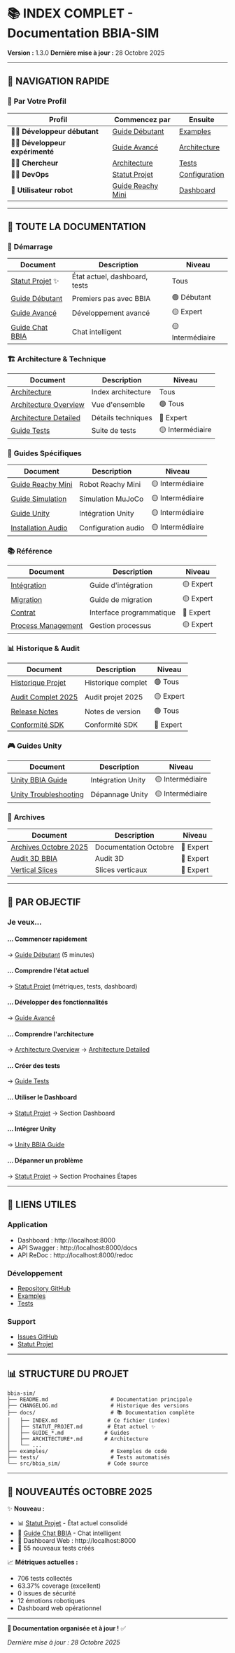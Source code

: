# 📚 INDEX COMPLET - Documentation BBIA-SIM

**Version :** 1.3.0
**Dernière mise à jour :** 28 Octobre 2025

---

## 🚀 **NAVIGATION RAPIDE**

### 🎯 **Par Votre Profil**

| Profil | Commencez par | Ensuite |
|--------|--------------|---------|
| 👨‍💻 **Développeur débutant** | [Guide Débutant](GUIDE_DEBUTANT.md) | [Examples](../examples/) |
| 👨‍💻 **Développeur expérimenté** | [Guide Avancé](GUIDE_AVANCE.md) | [Architecture](ARCHITECTURE.md) |
| 🧑‍🔬 **Chercheur** | [Architecture](ARCHITECTURE.md) | [Tests](TESTING_GUIDE.md) |
| 👨‍🔧 **DevOps** | [Statut Projet](STATUT_PROJET.md) | [Configuration](COMMUNITY_CONFIG.md) |
| 🤖 **Utilisateur robot** | [Guide Reachy Mini](guides/REACHY_MINI_WIRELESS_COMPLETE_GUIDE.md) | [Dashboard](STATUT_PROJET.md) |

---

## 📖 **TOUTE LA DOCUMENTATION**

### 🎯 **Démarrage**

| Document | Description | Niveau |
|---------|-------------|--------|
| [Statut Projet](STATUT_PROJET.md) ✨ | État actuel, dashboard, tests | Tous |
| [Guide Débutant](GUIDE_DEBUTANT.md) | Premiers pas avec BBIA | 🟢 Débutant |
| [Guide Avancé](GUIDE_AVANCE.md) | Développement avancé | 🟡 Expert |
| [Guide Chat BBIA](GUIDE_CHAT_BBIA.md) | Chat intelligent | 🟡 Intermédiaire |

### 🏗️ **Architecture & Technique**

| Document | Description | Niveau |
|---------|-------------|--------|
| [Architecture](ARCHITECTURE.md) | Index architecture | Tous |
| [Architecture Overview](ARCHITECTURE_OVERVIEW.md) | Vue d'ensemble | 🟢 Tous |
| [Architecture Detailed](ARCHITECTURE_DETAILED.md) | Détails techniques | 🔴 Expert |
| [Guide Tests](TESTING_GUIDE.md) | Suite de tests | 🟡 Intermédiaire |

### 🔧 **Guides Spécifiques**

| Document | Description | Niveau |
|---------|-------------|--------|
| [Guide Reachy Mini](guides/REACHY_MINI_WIRELESS_COMPLETE_GUIDE.md) | Robot Reachy Mini | 🟡 Intermédiaire |
| [Guide Simulation](simulations/MUJOCO_SIMULATION_GUIDE.md) | Simulation MuJoCo | 🟡 Intermédiaire |
| [Guide Unity](unity/UNITY_BBIA_GUIDE.md) | Intégration Unity | 🟡 Intermédiaire |
| [Installation Audio](installation/AUDIO_SETUP.md) | Configuration audio | 🟡 Intermédiaire |

### 📚 **Référence**

| Document | Description | Niveau |
|---------|-------------|--------|
| [Intégration](INTEGRATION_GUIDE.md) | Guide d'intégration | 🟡 Expert |
| [Migration](MIGRATION_GUIDE.md) | Guide de migration | 🟡 Expert |
| [Contrat](CONTRACT.md) | Interface programmatique | 🔴 Expert |
| [Process Management](PROCESS_MANAGEMENT.md) | Gestion processus | 🟡 Expert |

### 📊 **Historique & Audit**

| Document | Description | Niveau |
|---------|-------------|--------|
| [Historique Projet](PROJECT_HISTORY.md) | Historique complet | 🟢 Tous |
| [Audit Complet 2025](AUDIT_COMPLET_PROJET_2025.md) | Audit projet 2025 | 🟡 Expert |
| [Release Notes](RELEASE_NOTES.md) | Notes de version | 🟢 Tous |
| [Conformité SDK](CONFORMITE_SDK_RESUME.md) | Conformité SDK | 🔴 Expert |

### 🎮 **Guides Unity**

| Document | Description | Niveau |
|---------|-------------|--------|
| [Unity BBIA Guide](unity/UNITY_BBIA_GUIDE.md) | Intégration Unity | 🟡 Intermédiaire |
| [Unity Troubleshooting](unity/UNITY_TROUBLESHOOTING.md) | Dépannage Unity | 🟡 Intermédiaire |

### 📁 **Archives**

| Document | Description | Niveau |
|---------|-------------|--------|
| [Archives Octobre 2025](archives/2025-10/) | Documentation Octobre | 🔴 Expert |
| [Audit 3D BBIA](audit/AUDIT_3D_BBIA_COMPLET.md) | Audit 3D | 🔴 Expert |
| [Vertical Slices](audit/VERTICAL_SLICES_ACCOMPLIS.md) | Slices verticaux | 🔴 Expert |

---

## 🎯 **PAR OBJECTIF**

### **Je veux...**

#### **... Commencer rapidement**
→ [Guide Débutant](GUIDE_DEBUTANT.md) (5 minutes)

#### **... Comprendre l'état actuel**
→ [Statut Projet](STATUT_PROJET.md) (métriques, tests, dashboard)

#### **... Développer des fonctionnalités**
→ [Guide Avancé](GUIDE_AVANCE.md)

#### **... Comprendre l'architecture**
→ [Architecture Overview](ARCHITECTURE_OVERVIEW.md) → [Architecture Detailed](ARCHITECTURE_DETAILED.md)

#### **... Créer des tests**
→ [Guide Tests](TESTING_GUIDE.md)

#### **... Utiliser le Dashboard**
→ [Statut Projet](STATUT_PROJET.md) → Section Dashboard

#### **... Intégrer Unity**
→ [Unity BBIA Guide](unity/UNITY_BBIA_GUIDE.md)

#### **... Dépanner un problème**
→ [Statut Projet](STATUT_PROJET.md) → Section Prochaines Étapes

---

## 🔗 **LIENS UTILES**

### **Application**
- Dashboard : http://localhost:8000
- API Swagger : http://localhost:8000/docs
- API ReDoc : http://localhost:8000/redoc

### **Développement**
- [Repository GitHub](https://github.com/arkalia-luna-system/bbia-sim)
- [Examples](../examples/)
- [Tests](../tests/)

### **Support**
- [Issues GitHub](https://github.com/arkalia-luna-system/bbia-sim/issues)
- [Statut Projet](STATUT_PROJET.md)

---

## 📊 **STRUCTURE DU PROJET**

```
bbia-sim/
├── README.md                    # Documentation principale
├── CHANGELOG.md                 # Historique des versions
├── docs/                        # 📚 Documentation complète
│   ├── INDEX.md                # Ce fichier (index)
│   ├── STATUT_PROJET.md        # État actuel ✨
│   ├── GUIDE_*.md             # Guides
│   ├── ARCHITECTURE*.md       # Architecture
│   └── ...
├── examples/                    # Exemples de code
├── tests/                       # Tests automatisés
└── src/bbia_sim/               # Code source
```

---

## 🎯 **NOUVEAUTÉS OCTOBRE 2025**

✨ **Nouveau :**
- 📊 [Statut Projet](STATUT_PROJET.md) - État actuel consolidé
- 💬 [Guide Chat BBIA](GUIDE_CHAT_BBIA.md) - Chat intelligent
- 🤖 Dashboard Web : http://localhost:8000
- 🧪 55 nouveaux tests créés

📈 **Métriques actuelles :**
- 706 tests collectés
- 63.37% coverage (excellent)
- 0 issues de sécurité
- 12 émotions robotiques
- Dashboard web opérationnel

---

**🎉 Documentation organisée et à jour !** ✅

*Dernière mise à jour : 28 Octobre 2025*


